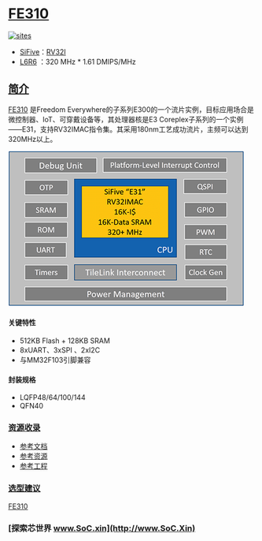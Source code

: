 ﻿# [FE310](https://github.com/SoCXin/FE310)

[![sites](http://182.61.61.133/link/resources/SoC.png)](http://www.SoC.Xin)

* [SiFive](https://www.sifive.com/)：[RV32I](https://github.com/SoCXin/RISC-V)
* [L6R6](https://github.com/SoCXin/Level) ：320 MHz  * 1.61 DMIPS/MHz

## [简介](https://github.com/SoCXin/FE310/wiki)

[FE310](https://github.com/SoCXin/FE310) 是Freedom Everywhere的子系列E300的一个流片实例，目标应用场合是微控制器、IoT、可穿戴设备等，其处理器核是E3 Coreplex子系列的一个实例——E31，支持RV32IMAC指令集。其采用180nm工艺成功流片，主频可以达到320MHz以上。

[![sites](docs/FE310.png)](http://www.mindmotion.com.cn/download.aspx?cid=2584)

#### 关键特性

* 512KB Flash + 128KB SRAM
* 8xUART、3xSPI 、2xI2C
* 与MM32F103引脚兼容

#### 封装规格

* LQFP48/64/100/144
* QFN40

### [资源收录](https://github.com/SoCXin)

* [参考文档](docs/)
* [参考资源](src/)
* [参考工程](project/)

### [选型建议](https://github.com/SoCXin)

[FE310](https://github.com/SoCXin/FE310)
### [探索芯世界 www.SoC.xin](http://www.SoC.Xin)
